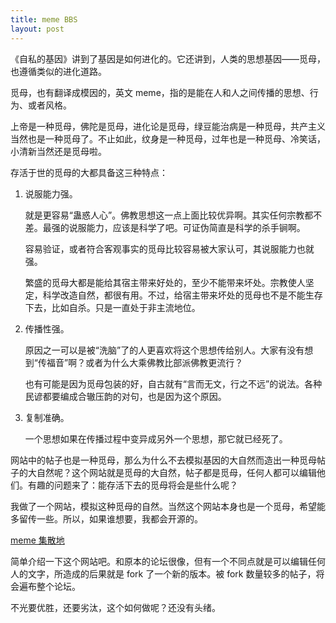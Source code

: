```yaml
---
title: meme BBS
layout: post
---
```


《自私的基因》讲到了基因是如何进化的。它还讲到，人类的思想基因——觅母，也遵循类似的进化道路。

觅母，也有翻译成模因的，英文 meme，指的是能在人和人之间传播的思想、行为、或者风格。

上帝是一种觅母，佛陀是觅母，进化论是觅母，绿豆能治病是一种觅母，共产主义当然也是一种觅母了。不止如此，纹身是一种觅母，过年也是一种觅母、冷笑话，小清新当然还是觅母啦。

存活于世的觅母的大都具备这三种特点：

1. 说服能力强。

    就是更容易“蛊惑人心”。佛教思想这一点上面比较优异啊。其实任何宗教都不差。最强的说服能力，应该是科学了吧。可证伪简直是科学的杀手锏啊。

    容易验证，或者符合客观事实的觅母比较容易被大家认可，其说服能力也就强。

    繁盛的觅母大都是能给其宿主带来好处的，至少不能带来坏处。宗教使人坚定，科学改造自然，都很有用。不过，给宿主带来坏处的觅母也不是不能生存下去，比如自杀。只是一直处于非主流地位。

2. 传播性强。

    原因之一可以是被“洗脑”了的人更喜欢将这个思想传给别人。大家有没有想到“传福音”啊？或者为什么大乘佛教比部派佛教更流行？

    也有可能是因为觅母包装的好，自古就有“言而无文，行之不远”的说法。各种民谚都要编成合辙压韵的对句，也是因为这个原因。

3. 复制准确。

    一个思想如果在传播过程中变异成另外一个思想，那它就已经死了。

网站中的帖子也是一种觅母，那么为什么不去模拟基因的大自然而造出一种觅母帖子的大自然呢？这个网站就是觅母的大自然，帖子都是觅母，任何人都可以编辑他们。有趣的问题来了：能存活下去的觅母将会是些什么呢？

我做了一个网站，模拟这种觅母的自然。当然这个网站本身也是一个觅母，希望能多留传一些。所以，如果谁想要，我都会开源的。

[meme 集散地](http://meme8.sinaapp.com/)

简单介绍一下这个网站吧。和原本的论坛很像，但有一个不同点就是可以编辑任何人的文字，所造成的后果就是 fork 了一个新的版本。被 fork 数量较多的帖子，将会遍布整个论坛。

不光要优胜，还要劣汰，这个如何做呢？还没有头绪。
